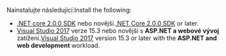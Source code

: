 <span data-ttu-id="3e7cf-101">Nainstalujte následující:</span><span class="sxs-lookup"><span data-stu-id="3e7cf-101">Install the following:</span></span>

* <span data-ttu-id="3e7cf-102">[.NET core 2.0.0 SDK](https://www.microsoft.com/net/core) nebo novější.</span><span class="sxs-lookup"><span data-stu-id="3e7cf-102">[.NET Core 2.0.0 SDK](https://www.microsoft.com/net/core) or later.</span></span>
* <span data-ttu-id="3e7cf-103">[Visual Studio 2017](https://www.visualstudio.com/downloads/) verze 15.3 nebo novější s **ASP.NET a webové vývoj** zatížení.</span><span class="sxs-lookup"><span data-stu-id="3e7cf-103">[Visual Studio 2017](https://www.visualstudio.com/downloads/) version 15.3 or later with the **ASP.NET and web development** workload.</span></span>
